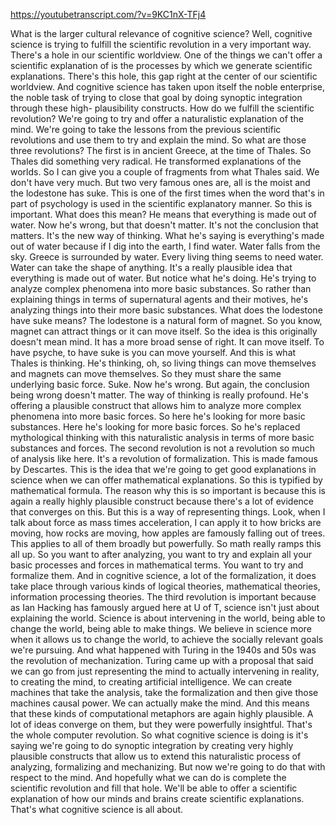 https://youtubetranscript.com/?v=9KC1nX-TFj4

 What is the larger cultural relevance of cognitive science? Well, cognitive science is trying to fulfill the scientific revolution in a very important way. There's a hole in our scientific worldview. One of the things we can't offer a scientific explanation of is the processes by which we generate scientific explanations. There's this hole, this gap right at the center of our scientific worldview. And cognitive science has taken upon itself the noble enterprise, the noble task of trying to close that goal by doing synoptic integration through these high- plausibility constructs. How do we fulfill the scientific revolution? We're going to try and offer a naturalistic explanation of the mind. We're going to take the lessons from the previous scientific revolutions and use them to try and explain the mind. So what are those three revolutions? The first is in ancient Greece, at the time of Thales. So Thales did something very radical. He transformed explanations of the worlds. So I can give you a couple of fragments from what Thales said. We don't have very much. But two very famous ones are, all is the moist and the lodestone has suke. This is one of the first times when the word that's in part of psychology is used in the scientific explanatory manner. So this is important. What does this mean? He means that everything is made out of water. Now he's wrong, but that doesn't matter. It's not the conclusion that matters. It's the new way of thinking. What he's saying is everything's made out of water because if I dig into the earth, I find water. Water falls from the sky. Greece is surrounded by water. Every living thing seems to need water. Water can take the shape of anything. It's a really plausible idea that everything is made out of water. But notice what he's doing. He's trying to analyze complex phenomena into more basic substances. So rather than explaining things in terms of supernatural agents and their motives, he's analyzing things into their more basic substances. What does the lodestone have suke means? The lodestone is a natural form of magnet. So you know, magnet can attract things or it can move itself. So the idea is this originally doesn't mean mind. It has a more broad sense of right. It can move itself. To have psyche, to have suke is you can move yourself. And this is what Thales is thinking. He's thinking, oh, so living things can move themselves and magnets can move themselves. So they must share the same underlying basic force. Suke. Now he's wrong. But again, the conclusion being wrong doesn't matter. The way of thinking is really profound. He's offering a plausible construct that allows him to analyze more complex phenomena into more basic forces. So here he's looking for more basic substances. Here he's looking for more basic forces. So he's replaced mythological thinking with this naturalistic analysis in terms of more basic substances and forces. The second revolution is not a revolution so much of analysis like here. It's a revolution of formalization. This is made famous by Descartes. This is the idea that we're going to get good explanations in science when we can offer mathematical explanations. So this is typified by mathematical formula. The reason why this is so important is because this is again a really highly plausible construct because there's a lot of evidence that converges on this. But this is a way of representing things. Look, when I talk about force as mass times acceleration, I can apply it to how bricks are moving, how rocks are moving, how apples are famously falling out of trees. This applies to all of them broadly but powerfully. So math really ramps this all up. So you want to after analyzing, you want to try and explain all your basic processes and forces in mathematical terms. You want to try and formalize them. And in cognitive science, a lot of the formalization, it does take place through various kinds of logical theories, mathematical theories, information processing theories. The third revolution is important because as Ian Hacking has famously argued here at U of T, science isn't just about explaining the world. Science is about intervening in the world, being able to change the world, being able to make things. We believe in science more when it allows us to change the world, to achieve the socially relevant goals we're pursuing. And what happened with Turing in the 1940s and 50s was the revolution of mechanization. Turing came up with a proposal that said we can go from just representing the mind to actually intervening in reality, to creating the mind, to creating artificial intelligence. We can create machines that take the analysis, take the formalization and then give those machines causal power. We can actually make the mind. And this means that these kinds of computational metaphors are again highly plausible. A lot of ideas converge on them, but they were powerfully insightful. That's the whole computer revolution. So what cognitive science is doing is it's saying we're going to do synoptic integration by creating very highly plausible constructs that allow us to extend this naturalistic process of analyzing, formalizing and mechanizing. But now we're going to do that with respect to the mind. And hopefully what we can do is complete the scientific revolution and fill that hole. We'll be able to offer a scientific explanation of how our minds and brains create scientific explanations. That's what cognitive science is all about.